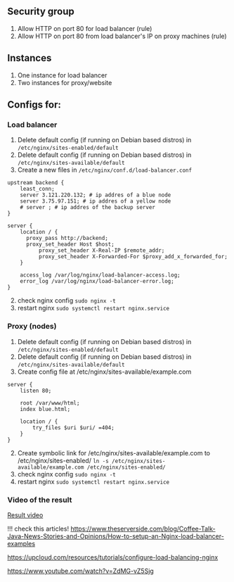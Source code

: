 ## Security group
1. Allow HTTP on port 80 for load balancer (rule)
2. Allow HTTP on port  80 from load balancer's IP on proxy machines (rule)

## Instances
1. One instance for load balancer
2. Two instances for proxy/website

## Configs for:
### Load balancer 
1. Delete default config (if running on Debian based distros) in `/etc/nginx/sites-enabled/default`
2. Delete default config (if running on Debian based distros) in `/etc/nginx/sites-available/default`
3. Create a new files in `/etc/nginx/conf.d/load-balancer.conf`

```
upstream backend {
	least_conn;
	server 3.121.220.132; # ip addres of a blue node
	server 3.75.97.151; # ip addres of a yellow node
	# server ; # ip addres of the backup server
}

server {
	location / {
	  proxy_pass http://backend;
	  proxy_set_header Host $host;
          proxy_set_header X-Real-IP $remote_addr;
          proxy_set_header X-Forwarded-For $proxy_add_x_forwarded_for;
	}

	access_log /var/log/nginx/load-balancer-access.log;
	error_log /var/log/nginx/load-balancer-error.log;
}
```
2. check nginx config `sudo nginx -t`
3. restart nginx `sudo systemctl restart nginx.service`
### Proxy (nodes)
1.  Delete default config (if running on Debian based distros) in `/etc/nginx/sites-enabled/default`
2. Delete default config (if running on Debian based distros) in `/etc/nginx/sites-available/default`
2. Create config file at /etc/nginx/sites-available/example.com
```
server {
    listen 80;

    root /var/www/html;
    index blue.html;

    location / {
        try_files $uri $uri/ =404;
    }
}
```
2. Create symbolic link for  /etc/nginx/sites-available/example.com to /etc/nginx/sites-enabled/ `ln -s /etc/nginx/sites-available/example.com /etc/nginx/sites-enabled/`
3.  check nginx config `sudo nginx -t`
4. restart nginx `sudo systemctl restart nginx.service`

### Video of the result

[Result video](../Videos/2025-01-12_19-13-07.mkv)


!!! check this articles! 
https://www.theserverside.com/blog/Coffee-Talk-Java-News-Stories-and-Opinions/How-to-setup-an-Nginx-load-balancer-examples

https://upcloud.com/resources/tutorials/configure-load-balancing-nginx

https://www.youtube.com/watch?v=ZdMG-vZ5Sjg
